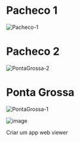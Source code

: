 
# Pacheco 1
![Pacheco-1](https://github.com/user-attachments/assets/86783936-1e7a-48cb-a922-963d5fa53d20)

# Pacheco 2
![PontaGrossa-2](https://github.com/user-attachments/assets/2a6041b3-3a42-4238-a496-5cd54c0b2f8b)

# Ponta Grossa
![PontaGrossa-1](https://github.com/user-attachments/assets/bac59b9b-9ca7-4886-930c-8623863959db)


![image](https://github.com/FranciscoWallison/geolocation-tracking/assets/19413241/18d739d1-d546-47a9-9596-18c8d3390ddc)

Criar um app web viewer


